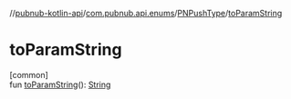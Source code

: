 //[pubnub-kotlin-api](../../../index.md)/[com.pubnub.api.enums](../index.md)/[PNPushType](index.md)/[toParamString](to-param-string.md)

# toParamString

[common]\
fun [toParamString](to-param-string.md)(): [String](https://kotlinlang.org/api/latest/jvm/stdlib/kotlin/-string/index.html)

